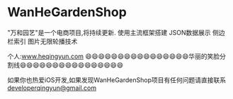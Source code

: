 # WanHeGardenShop
"万和园艺"是一个电商项目,将持续更新.
使用主流框架搭建
JSON数据展示
侧边栏索引
图片无限轮播技术


个人:www.heqingyun.com
😄😄😄😄😄😄😄😄😄😄😄😄😄😄😄😄华丽的笑脸分割线😄😄😄😄😄😄😄😄😄😄😄😄😄😄😄😄


如果你也热爱iOS开发,如果发现WanHeGardenShop项目有任何问题请直接联系 <developerqingyun@gmail.com>